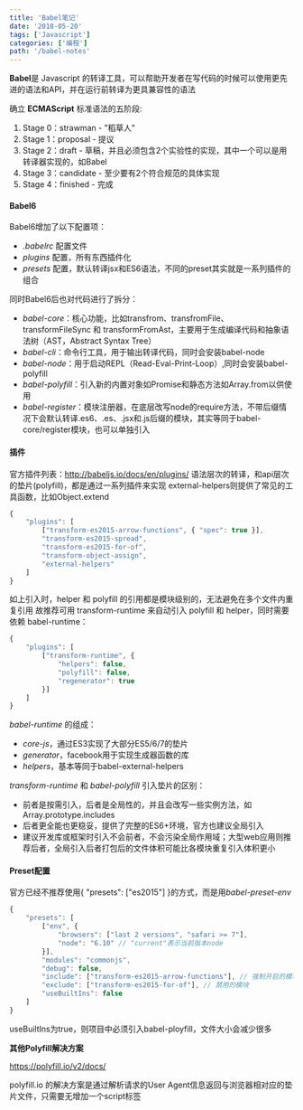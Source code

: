```yaml
---
title: 'Babel笔记'
date: '2018-05-20'
tags: ['Javascript']
categories: ['编程']
path: '/babel-notes'
---
```


**Babel**是 Javascript 的转译工具，可以帮助开发者在写代码的时候可以使用更先进的语法和API，并在运行前转译为更具兼容性的语法

确立 **ECMAScript** 标准语法的五阶段:
1. Stage 0：strawman - "稻草人"
2. Stage 1：proposal - 提议
3. Stage 2：draft - 草稿，并且必须包含2个实验性的实现，其中一个可以是用转译器实现的，如Babel
4. Stage 3：candidate - 至少要有2个符合规范的具体实现
5. Stage 4：finished - 完成

#### Babel6


Babel6增加了以下配置项：
- *.babelrc* 配置文件
- *plugins* 配置，所有东西插件化
- *presets* 配置，默认转译jsx和ES6语法，不同的preset其实就是一系列插件的组合

同时Babel6后也对代码进行了拆分：
* *babel-core*：核心功能，比如transfrom、transfromFile、transformFileSync 和 transformFromAst，主要用于生成编译代码和抽象语法树（AST，Abstract Syntax Tree）
* *babel-cli*：命令行工具，用于输出转译代码，同时会安装babel-node
* *babel-node*：用于启动REPL（Read-Eval-Print-Loop）,同时会安装babel-polyfill
* *babel-polyfill*：引入新的内置对象如Promise和静态方法如Array.from以供使用
* *babel-register*：模块注册器，在底层改写node的require方法，不带后缀情况下会默认转译.es6、.es、.jsx和.js后缀的模块，其实等同于babel-core/register模块，也可以单独引入

#### 插件

官方插件列表：http://babeljs.io/docs/en/plugins/
语法层次的转译，和api层次的垫片(polyfill)，都是通过一系列插件来实现
external-helpers则提供了常见的工具函数，比如Object.extend

```javascript
{
    "plugins": [
        ["transform-es2015-arrow-functions", { "spec": true }],
        "transform-es2015-spread",
        "transform-es2015-for-of",
        "transform-object-assign",
        "external-helpers"
    ]
}
```

如上引入时，helper 和 polyfill 的引用都是模块级别的，无法避免在多个文件内重复引用
故推荐可用 transform-runtime 来自动引入 polyfill 和 helper，同时需要依赖 babel-runtime：

```javascript
{
    "plugins": [
        ["transform-runtime", {
            "helpers": false,
            "polyfill": false,
            "regenerator": true
        }]
    ]
}
```



*babel-runtime* 的组成：

* *core-js*，通过ES3实现了大部分ES5/6/7的垫片
* *generator*，facebook用于实现生成器函数的库
* *helpers*，基本等同于babel-external-helpers

*transform-runtime* 和 *babel-polyfill* 引入垫片的区别：

- 前者是按需引入，后者是全局性的，并且会改写一些实例方法，如Array.prototype.includes
- 后者更全能也更稳妥，提供了完整的ES6+环境，官方也建议全局引入
- 建议开发库或框架时引入不会前者，不会污染全局作用域；大型web应用则推荐后者，全局引入后者打包后的文件体积可能比各模块重复引入体积更小

#### Preset配置
官方已经不推荐使用{ "presets": ["es2015"] }的方式，而是用*babel-preset-env*

```javascript
{
    "presets": [
        ["env", {
            "browsers": ["last 2 versions", "safari >= 7"],
            "node": "6.10" // "current"表示当前版本node
        }],
        "modules": "commonjs",
        "debug": false,
        "include": ["transform-es2015-arrow-functions"], // 强制开启的模块
        "exclude": ["transform-es2015-for-of"], // 禁用的模块
        "useBuiltIns": false
    ]
}
```

useBuiltIns为true，则项目中必须引入babel-ployfill，文件大小会减少很多

**其他Polyfill解决方案**

https://polyfill.io/v2/docs/

polyfill.io 的解决方案是通过解析请求的User Agent信息返回与浏览器相对应的垫片文件，只需要无增加一个script标签